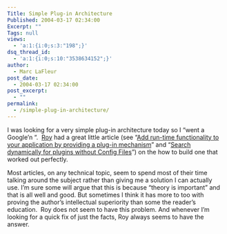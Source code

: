 ```yaml
---
Title: Simple Plug-in Architecture
Published: 2004-03-17 02:34:00
Excerpt: ""
Tags: null
views:
  - 'a:1:{i:0;s:3:"198";}'
dsq_thread_id:
  - 'a:1:{i:0;s:10:"3538634152";}'
author:
  - Marc LaFleur
post_date:
  - 2004-03-17 02:34:00
post_excerpt:
  - ""
permalink:
  - /simple-plug-in-architecture/
---
```

<div class="Section1"> <p>I was looking for a very simple plug-in architecture today so I &ldquo;went a Google&rsquo;n &ldquo;. &nbsp;<a href="http://weblogs.asp.net/rosherove" target="_blank">Roy</a> had a great little article (see &ldquo;<a href="http://weblogs.asp.net/rosherove/articles/7610.aspx" target="_blank">Add run-time functionality to your application by providing a plug-in mechanism</a>&rdquo; and &ldquo;<a href="http://weblogs.asp.net/rosherove/articles/8048.aspx" target="_blank">Search dynamically for plugins without Config Files</a>&rdquo;) on the how to build one that worked out perfectly.</p> <p>Most articles, on any technical topic, seem to spend most of their time talking around the subject rather than giving me a solution I can actually use. I&rsquo;m sure some will argue that this is because &ldquo;theory is important&rdquo; and that is all well and good. But sometimes I think it has more to too with proving the author&rsquo;s intellectual superiority than some the reader&rsquo;s education. &nbsp;Roy does not seem to have this problem. And whenever I&rsquo;m looking for a quick fix of just the facts, Roy always seems to have the answer.</p> <p>&nbsp;</p></div>